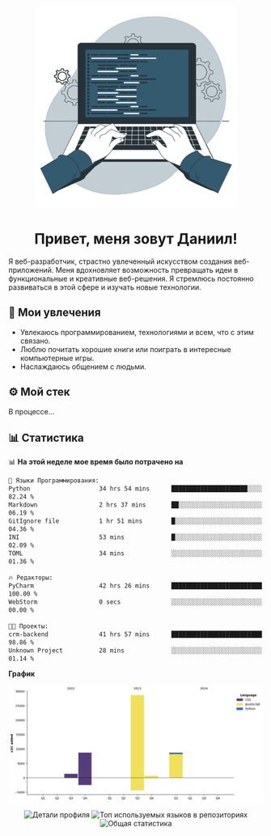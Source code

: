 <div align="center">
  <img width="400" src="assets/main_pic.webp" alt="">
  <h1>Привет, меня зовут Даниил!</h1>
</div>

Я веб-разработчик, страстно увлеченный искусством создания веб-приложений. Меня вдохновляет возможность превращать идеи в функциональные и креативные веб-решения. Я стремлюсь постоянно развиваться в этой сфере и изучать новые технологии.

## :game_die: Мои увлечения

* Увлекаюсь программированием, технологиями и всем, что с этим связано.
* Люблю почитать хорошие книги или поиграть в интересные компьютерные игры.
* Наслаждаюсь общением с людьми.

## :gear: Мой стек

В процессе...

## :bar_chart: Статистика

<!--START_SECTION:waka-->
📊 **На этой неделе мое время было потрачено на** 

```text
💬 Языки Программирования: 
Python                   34 hrs 54 mins      █████████████████████░░░░   82.24 % 
Markdown                 2 hrs 37 mins       ██░░░░░░░░░░░░░░░░░░░░░░░   06.19 % 
GitIgnore file           1 hr 51 mins        █░░░░░░░░░░░░░░░░░░░░░░░░   04.36 % 
INI                      53 mins             █░░░░░░░░░░░░░░░░░░░░░░░░   02.09 % 
TOML                     34 mins             ░░░░░░░░░░░░░░░░░░░░░░░░░   01.36 % 

🔥 Редакторы: 
PyCharm                  42 hrs 26 mins      █████████████████████████   100.00 % 
WebStorm                 0 secs              ░░░░░░░░░░░░░░░░░░░░░░░░░   00.00 % 

🐱‍💻 Проекты: 
crm-backend              41 hrs 57 mins      █████████████████████████   98.86 % 
Unknown Project          28 mins             ░░░░░░░░░░░░░░░░░░░░░░░░░   01.14 % 
```

**График**

![Lines of Code chart](https://raw.githubusercontent.com/daniilgrigorev01/daniilgrigorev01/main/assets/bar_graph.png)


<!--END_SECTION:waka-->

<div align="center">
  <img src="http://github-profile-summary-cards.vercel.app/api/cards/profile-details?username=daniilgrigorev01&theme=github" alt="Детали профиля">
  <img src="http://github-profile-summary-cards.vercel.app/api/cards/repos-per-language?username=daniilgrigorev01&theme=github" alt="Топ используемых языков в репозиториях">
  <img src="http://github-profile-summary-cards.vercel.app/api/cards/stats?username=daniilgrigorev01&theme=github" alt="Общая статистика">
</div>
